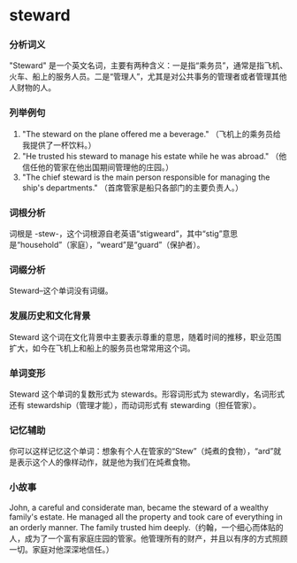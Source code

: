 # steward

### 分析词义

  

"Steward" 是一个英文名词，主要有两种含义：一是指“乘务员”，通常是指飞机、火车、船上的服务人员。二是“管理人”，尤其是对公共事务的管理者或者管理其他人财物的人。

  

### 列举例句

  

1.  "The steward on the plane offered me a beverage." （飞机上的乘务员给我提供了一杯饮料。）
2.  "He trusted his steward to manage his estate while he was abroad." （他信任他的管家在他出国期间管理他的庄园。）
3.  "The chief steward is the main person responsible for managing the ship's departments." （首席管家是船只各部门的主要负责人。）

  

### 词根分析

  

词根是 -stew-，这个词根源自老英语“stigweard”，其中“stig”意思是“household”（家庭），“weard”是“guard”（保护者）。

  

### 词缀分析

  

Steward–这个单词没有词缀。

  

### 发展历史和文化背景

  

Steward 这个词在文化背景中主要表示尊重的意思，随着时间的推移，职业范围扩大，如今在飞机上和船上的服务员也常常用这个词。

  

### 单词变形

  

Steward 这个单词的复数形式为 stewards。形容词形式为 stewardly，名词形式还有 stewardship（管理才能），而动词形式有 stewarding（担任管家）。

  

### 记忆辅助

  

你可以这样记忆这个单词：想象有个人在管家的“Stew”（炖煮的食物），“ard”就是表示这个人的像样动作，就是他为我们在炖煮食物。

  

### 小故事

  

John, a careful and considerate man, became the steward of a wealthy family's estate. He managed all the property and took care of everything in an orderly manner. The family trusted him deeply.（约翰，一个细心而体贴的人，成为了一个富有家庭庄园的管家。他管理所有的财产，并且以有序的方式照顾一切。家庭对他深深地信任。）
